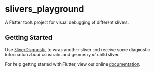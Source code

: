 # slivers_playground

A Flutter tools project for visual debugging of different slivers.

## Getting Started

Use [SliverDiagnostic](https://github.com/ukasz123/slivers_playground/blob/master/lib/sliver_diagnostic.dart)
to wrap another sliver and receive some diagnostic information about
constraint and geometry of child sliver.

For help getting started with Flutter, view our online
[documentation](https://flutter.io/).

